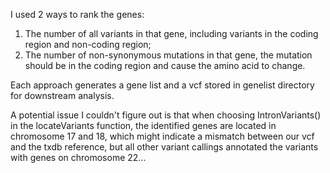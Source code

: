 I used 2 ways to rank the genes:
1. The number of all variants in that gene, including variants in the coding region and non-coding region;
2. The number of non-synonymous mutations in that gene, the mutation should be in the coding region and cause the amino acid to change.

Each approach generates a gene list and a vcf stored in genelist directory for downstream analysis.

A potential issue I couldn't figure out is that when choosing IntronVariants() in the locateVariants function, the identified genes are located in chromosome 17 and 18, which might indicate a mismatch between our vcf and the txdb reference, but all other variant callings annotated the variants with genes on chromosome 22...
